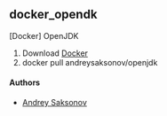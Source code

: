 ## docker_opendk
[Docker] OpenJDK

1. Download [Docker](https://www.docker.com/community-edition)
2. docker pull andreysaksonov/openjdk

#### Authors
* [Andrey Saksonov](https://saksonov.me)
